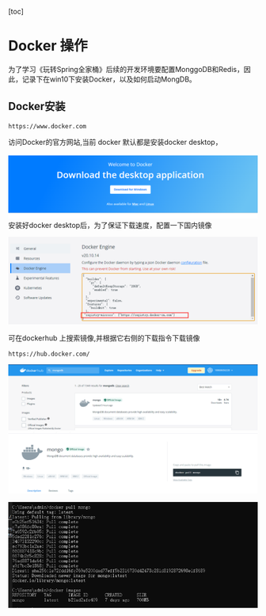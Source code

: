 [toc]
# Docker 操作

为了学习《玩转Spring全家桶》后续的开发环境要配置MonggoDB和Redis，因此，记录下在win10下安装Docker，以及如何启动MongDB。


## Docker安装

```
https://www.docker.com

```
访问Docker的官方网站,当前 docker 默认都是安装docker desktop，

![](images/2022-04-19-15-46-50.png)
安装好docker desktop后，为了保证下载速度，配置一下国内镜像

![](images/2022-04-19-16-17-48.png)

可在dockerhub 上搜索镜像,并根据它右侧的下载指令下载镜像

```
https://hub.docker.com/
```
![](images/2022-04-19-16-00-24.png)
![](images/2022-04-19-16-00-37.png)

![](images/2022-04-19-16-34-45.png)

